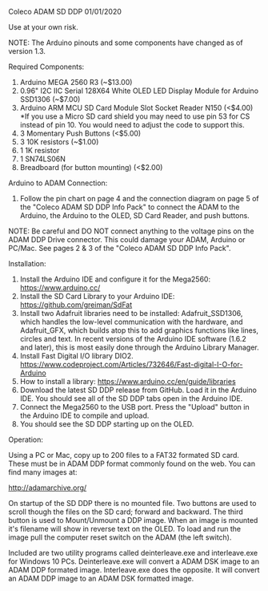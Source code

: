 Coleco ADAM SD DDP 01/01/2020

Use at your own risk.

NOTE: The Arduino pinouts and some components have changed as of version 1.3.

Required Components:

1. Arduino MEGA 2560 R3 (~$13.00)
2. 0.96" I2C IIC Serial 128X64 White OLED LED Display Module for Arduino SSD1306 (~$7.00)
3. Arduino ARM MCU SD Card Module Slot Socket Reader N150 (<$4.00) *If you use a Micro SD card shield you may need to use pin 53 for CS instead of pin 10. You would need to adjust the code to support this.
4. 3 Momentary Push Buttons (<$5.00)
5. 3 10K resistors (~$1.00)
6. 1 1K resistor
7. 1 SN74LS06N
8. Breadboard (for button mounting) (<$2.00)

Arduino to ADAM Connection:

1. Follow the pin chart on page 4 and the connection diagram on page 5 of the "Coleco ADAM SD DDP Info Pack" to connect the ADAM to the Arduino, the Arduino to the OLED, SD Card Reader, and push buttons.

NOTE: Be careful and DO NOT connect anything to the voltage pins on the ADAM DDP Drive connector. This could damage your ADAM, Arduino or PC/Mac. See pages 2 & 3 of the "Coleco ADAM SD DDP Info Pack".

Installation:

1. Install the Arduino IDE and configure it for the Mega2560: https://www.arduino.cc/
2. Install the SD Card Library to your Arduino IDE: https://github.com/greiman/SdFat
3. Install two Adafruit libraries need to be installed: Adafruit_SSD1306, which handles the low-level communication with the hardware, and Adafruit_GFX, which builds atop this to add graphics functions like lines, circles and text. In recent versions of the Arduino IDE software (1.6.2 and later), this is most easily done through the Arduino Library Manager.
4. Install Fast Digital I/O library DIO2. https://www.codeproject.com/Articles/732646/Fast-digital-I-O-for-Arduino
5. How to install a library: https://www.arduino.cc/en/guide/libraries
6. Download the latest SD DDP release from GitHub. Load it in the Arduino IDE. You should see all of the SD DDP tabs open in the Arduino IDE.
7. Connect the Mega2560 to the USB port. Press the "Upload" button in the Arduino IDE to compile and upload.
8. You should see the SD DDP starting up on the OLED.

Operation:

Using a PC or Mac, copy up to 200 files to a FAT32 formated SD card. These must be in ADAM DDP format commonly found on the web. You can find many images at:

http://adamarchive.org/

On startup of the SD DDP there is no mounted file. Two buttons are used to scroll though the files on the SD card; forward and backward. The third button is used to Mount/Unmount a DDP image. When an image is mounted it's filename will show in reverse text on the OLED. To load and run the image pull the computer reset switch on the ADAM (the left switch).

Included are two utility programs called deinterleave.exe and interleave.exe for Windows 10 PCs. Deinterleave.exe will convert a ADAM DSK image to an ADAM DDP formated image.  Interleave.exe does the opposite. It will convert an ADAM DDP image to an ADAM DSK formatted image.